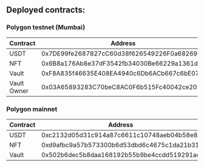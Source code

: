 ## Deployed contracts:

### Polygon testnet (Mumbai)

| Contract    | Address                                    |
| ----------- | ------------------------------------------ |
| USDT        | 0x7DE99fe2687827cC60d38f626549226F0a68269A |
| NFT         | 0x6B8a176Ab8e37dF3542fb34030Be66229a1361da |
| Vault       | 0xF8A835f46635E408EA4940c6Db6ACb667c6bE07c |
| Vault Owner | 0x03A65893283C70beC8AC0F6b515Fc40042ce2091 |

### Polygon mainnet

| Contract | Address                                    |
| -------- | ------------------------------------------ |
| USDT     | 0xc2132d05d31c914a87c6611c10748aeb04b58e8f |
| NFT      | 0xd9afbc9a57b573300b6d53dbd6c4675c1da21b31 |
| Vault    | 0x502b6dec5b8daa168192b55b9be4ccdd519291ae |
